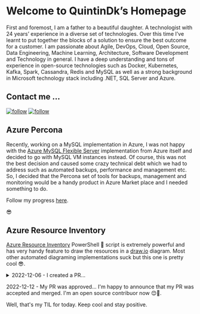 # Welcome to QuintinDk’s Homepage

First and foremost, I am a father to a beautiful daughter. A technologist with 24 years’ experience in a diverse set of technologies. Over this time I’ve learnt to put together the blocks of a solution to ensure the best outcome for a customer. I am passionate about Agile, DevOps, Cloud, Open Source, Data Engineering, Machine Learning, Architecture, Software Development and Technology in general. I have a deep understanding and tons of experience in open-source technologies such as Docker, Kubernetes, Kafka, Spark, Cassandra, Redis and MySQL as well as a strong background in Microsoft technology stack including .NET, SQL Server and Azure.

## Contact me ...

[![follow](https://img.shields.io/twitter/follow/quintindk?style=social)](https://twitter.com/quintindk)
[![follow](https://img.shields.io/github/followers/quintindk?style=social)](https://github.com/quintindk)

## Azure Percona

Recently, working on a MySQL implementation in Azure, I was not happy with the [Azure MySQL Flexible Server](https://learn.microsoft.com/en-us/azure/mysql/flexible-server/overview) implementation from Azure itself and decided to go with MySQL VM instances instead. Of course, this was not the best decision and caused some crazy technical debt which we had to address such as automated backups, performance and management etc. So, I decided that the Percona set of tools for backups, management and monitoring would be a handy product in Azure Market place and I needed something to do.

Follow my progress [here](https://github.com/quintindk/azure-percona).

😎

## Azure Resource Inventory

[Azure Resource Inventory](https://github.com/microsoft/ARI) PowerShell 🤮 script is extremely powerful and has very handy feature to draw the resources in a [draw.io](https://draw.io) diagram. Most other automated diagraming implementations suck but this one is pretty cool 😎.

<details>
  <summary>2022-12-06 - I created a PR...</summary>
  Today I created my first PR for a public project 😁. I'm super excited and anxious for what they'll do with it. It was on the [Azure Resource Inventory](https://github.com/microsoft/ARI) project. This PowerShell 🤮 script is extremely powerful and has very handy feature to draw the resources in a [draw.io](https://draw.io) diagram. Most other automated diagraming implementations suck but this one is pretty cool 😎.

  Anyway, I ran the script as soon as I got access to the customers Azure subscription aut it didn't produce the diagram no mater what I tried 😢. So I switched to windows, because I know it worked there, and completed the demo.

  This morning I got back to the office, opened vs code and it opened the script right on the line I needed to change. I made the changes, tested it and then pushed to my fork and then created the PR.  ```
</details>

2022-12-12 - My PR was approved... I'm happy to announce that my PR was accepted and merged. I'm an open source contribuor now 😊🙌.

Well, that's my TIL for today. Keep cool and stay positive.
